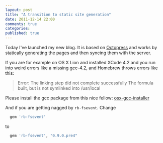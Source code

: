 ```yaml
---
layout: post
title: "A transition to static site generation"
date: 2011-12-14 22:00
comments: true
categories: 
published: true
---
```

Today I've launched my new blog. It is based on [Octopress](http://octopress.org/docs)
and works by statically generating the pages and then syncing them with the
server.

If you are for example on OS X Lion and installed XCode 4.2 and you run into
weird errors like a missing gcc-4.2, and Homebrew throws errors like this:

> Error: The linking step did not complete successfully
> The formula built, but is not symlinked into /usr/local

Please install the gcc package from this nice fellow:
[osx-gcc-installer](https://github.com/kennethreitz/osx-gcc-installer)

And if you are getting nagged by `rb-fsevent`. Change

```ruby Gemfile
  gem 'rb-fsevent'
```

to 

```ruby Gemfile
  gem 'rb-fsevent', "0.9.0.pre4"
```